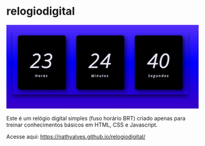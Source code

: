 # relogiodigital

<img src="capturadetela.PNG">

Este é um relógio digital simples (fuso horário BRT) criado apenas para treinar conhecimentos básicos em HTML, CSS e Javascript.

Acesse aqui: https://nathyalves.github.io/relogiodigital/
